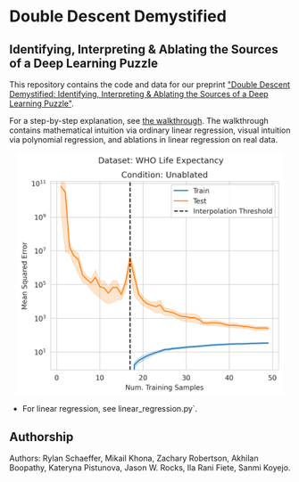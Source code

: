 # Double Descent Demystified
## Identifying, Interpreting & Ablating the Sources of a Deep Learning Puzzle

This repository contains the code and data for our preprint
["Double Descent Demystified: Identifying, Interpreting \& Ablating the Sources of a Deep Learning Puzzle"](https://arxiv.org/abs/2303.14151).

For a step-by-step explanation, see [the walkthrough](walkthrough.md). The walkthrough contains mathematical intuition via ordinary linear regression, visual intuition via polynomial regression, and ablations in linear regression on real data.

<p align="middle">
  <img align="top" src="results/real_data_ablations/WHO%20Life%20Expectancy/unablated.png" width="95%" />
</p>

- For linear regression, see linear_regression.py`.


## Authorship

Authors: Rylan Schaeffer, Mikail Khona, Zachary Robertson, Akhilan Boopathy, Kateryna Pistunova, Jason W. Rocks, Ila Rani Fiete, Sanmi Koyejo.